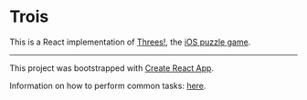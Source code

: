 # Trois

This is a React implementation of [Threes!](http://asherv.com/threes/), the [iOS puzzle game](https://itunes.apple.com/us/app/threes/id779157948?mt=8).

---

This project was bootstrapped with [Create React App](https://github.com/facebookincubator/create-react-app).

Information on how to perform common tasks: [here](https://github.com/facebookincubator/create-react-app/blob/master/packages/react-scripts/template/README.md).
